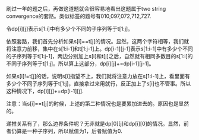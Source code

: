 刷过一年的题之后，再做这道题就会很容易地看出这题属于two string convergence的套路。类似标签的题号有010,097,072,712,727.

令dp[i][j]表示s[1:i]中有多少个不同的子序列等于t[1:j]。

依照套路，我们首先分析如果s[i]==t[j]的情况。显然，这两个字符相等，我们就将注意力前移，集中在s[1:i-1]和t[1:j-1]上。dp[i-1][j-1]表示s[1:i-1]中有多少个不同的子序列等于t[1:j-1]，两边分别加上s[i]和t[j]之后，自然就有相同多数目的s[1:i]的不同子序列等于t[1:j]。所以算上这部分，dp[i][j]+=dp[i-1][j-1]。

如果s[i]!=t[j]的话，说明s[i]指望不上，我们就将注意力放在s[1:i-1]上，看里面有多少个不同子序列等于t[1:j]，直接拿过来用就行，反正加上了s[i]也不管事。所以这种情况下，dp[i][j]+=dp[i-1][j].

注意：当s[i]==t[j]的时候，上述的第二种情况也是要累加进去的。原因也是显然的。

递推关系有了，那么边界条件呢？无非就是dp[0][j]和dp[i][0]的情况。显然，前者仍算是一种子序列，所以赋值为1，后者赋值为0.


